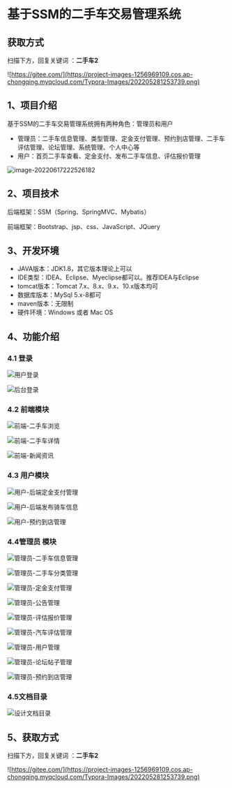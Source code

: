 # 基于SSM的二手车交易管理系统

## 获取方式

扫描下方，回复关键词  ：**二手车2**

![https://gitee.com/](https://project-images-1256969109.cos.ap-chongqing.myqcloud.com/Typora-Images/202205281253739.png)

## 1、项目介绍

基于SSM的二手车交易管理系统拥有两种角色：管理员和用户

- 管理员：二手车信息管理、类型管理、定金支付管理、预约到店管理、二手车评估管理、论坛管理、系统管理、个人中心等
- 用户：首页二手车查看、定金支付、发布二手车信息、评估报价管理

![image-20220617222526182](https://project-images-1256969109.cos.ap-chongqing.myqcloud.com/Typora-Images/202206172225346.png)


## 2、项目技术

后端框架：SSM（Spring、SpringMVC、Mybatis）

前端框架：Bootstrap、jsp、css、JavaScript、JQuery

## 3、开发环境

- JAVA版本：JDK1.8，其它版本理论上可以
- IDE类型：IDEA、Eclipse、Myeclipse都可以。推荐IDEA与Eclipse
- tomcat版本：Tomcat 7.x、8.x、9.x、10.x版本均可
- 数据库版本：MySql 5.x-8都可
- maven版本：无限制
- 硬件环境：Windows 或者 Mac OS


## 4、功能介绍

### 4.1 登录

![用户登录](https://project-images-1256969109.cos.ap-chongqing.myqcloud.com/Typora-Images/202206172228998.jpg)

![后台登录](https://project-images-1256969109.cos.ap-chongqing.myqcloud.com/Typora-Images/202206172228214.jpg)

### 4.2 前端模块

![前端-二手车浏览](https://project-images-1256969109.cos.ap-chongqing.myqcloud.com/Typora-Images/202206172228500.jpg)

![前端-二手车详情](https://project-images-1256969109.cos.ap-chongqing.myqcloud.com/Typora-Images/202206172228170.jpg)

![前端-新闻资讯](https://project-images-1256969109.cos.ap-chongqing.myqcloud.com/Typora-Images/202206172228378.jpg)

### 4.3 用户模块

![用户-后端定金支付管理](https://project-images-1256969109.cos.ap-chongqing.myqcloud.com/Typora-Images/202206172229152.jpg)

![用户-后端发布骑车信息](https://project-images-1256969109.cos.ap-chongqing.myqcloud.com/Typora-Images/202206172229725.jpg)

![用户-预约到店管理](https://project-images-1256969109.cos.ap-chongqing.myqcloud.com/Typora-Images/202206172229312.jpg)

### 4.4管理员 模块

![管理员-二手车信息管理](https://project-images-1256969109.cos.ap-chongqing.myqcloud.com/Typora-Images/202206172229537.jpg)

![管理员-二手车分类管理](https://project-images-1256969109.cos.ap-chongqing.myqcloud.com/Typora-Images/202206172229993.jpg)

![管理员-定金支付管理](https://project-images-1256969109.cos.ap-chongqing.myqcloud.com/Typora-Images/202206172229083.jpg)

![管理员-公告管理](https://project-images-1256969109.cos.ap-chongqing.myqcloud.com/Typora-Images/202206172229969.jpg)

![管理员-评估报价管理](https://project-images-1256969109.cos.ap-chongqing.myqcloud.com/Typora-Images/202206172229349.jpg)

![管理员-汽车评估管理](https://project-images-1256969109.cos.ap-chongqing.myqcloud.com/Typora-Images/202206172229762.jpg)

![管理员-用户管理](https://project-images-1256969109.cos.ap-chongqing.myqcloud.com/Typora-Images/202206172229235.jpg) 

![管理员-论坛帖子管理](https://project-images-1256969109.cos.ap-chongqing.myqcloud.com/Typora-Images/202206172229844.jpg)

![管理员-预约到店管理](https://project-images-1256969109.cos.ap-chongqing.myqcloud.com/Typora-Images/202206172229445.jpg)

### 4.5文档目录

![设计文档目录](https://project-images-1256969109.cos.ap-chongqing.myqcloud.com/Typora-Images/202206172229568.jpg)

## 5、获取方式

扫描下方，回复关键词  ：**二手车2**



![https://gitee.com/](https://project-images-1256969109.cos.ap-chongqing.myqcloud.com/Typora-Images/202205281253739.png)

